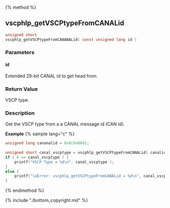 
{% method %}
## vscphlp_getVSCPtypeFromCANALid

```c
unsigned short 
vscphlp_getVSCPtypeFromCANANALid( const unsigned long id )
```

### Parameters

#### id
Extended 29-bit CANAL id to get head from.

### Return Value
VSCP type. 

### Description
Get the VSCP type from a a CANAL message id (CAN id). 

**Example** {% sample lang="c" %}

```c
unsigned long cananalid = 0x0c0a0601;
 
unsigned short canal_vscptype = vscphlp_getVSCPtypeFromCANALid( canalid );
if ( 6 == canal_vscptype ) {
    printf("VSCP Type = %d\n", canal_vscptype );
}
else {
    printf("\aError: vscphlp_getVSCPtypeFromCANALid = %d\n", canal_vscptype );
}
```

{% endmethod %}

{% include "./bottom_copyright.md" %}